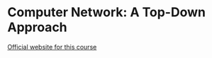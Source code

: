 # Computer Network: A Top-Down Approach

[Official website for this course](https://gaia.cs.umass.edu/kurose_ross/index.php)

